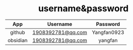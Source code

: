 
<h1 align = "center" style="color: #000000">username&password</h1>

| App      | Username          | Password    |
| :--------: | :-----------------: | :-----------: |
| github   | 1908392781@qq.com | Yangfan0923 |
| obsidian | 1908392781@qq.com | yangfan     |
